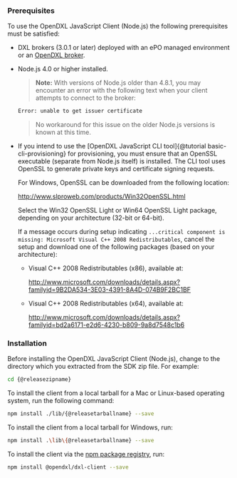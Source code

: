 ### Prerequisites

To use the OpenDXL JavaScript Client (Node.js) the following prerequisites must
be satisfied:

* DXL brokers (3.0.1 or later) deployed with an ePO managed environment or an
  [OpenDXL broker](https://github.com/opendxl/opendxl-broker).

* Node.js 4.0 or higher installed.

  >  **Note:** With versions of Node.js older than 4.8.1, you may encounter an
  > error with the following text when your client attempts to connect to the
  > broker:

  ```sh
  Error: unable to get issuer certificate
  ```

  > No workaround for this issue on the older Node.js versions is known at this
  > time.

* If you intend to use the
  [OpenDXL JavaScript CLI tool]{@tutorial basic-cli-provisioning} for
  provisioning, you must ensure that an OpenSSL executable (separate from
  Node.js itself) is installed. The CLI tool uses OpenSSL to generate private
  keys and certificate signing requests.

  For Windows, OpenSSL can be downloaded from the following location:

  <http://www.slproweb.com/products/Win32OpenSSL.html>

  Select the Win32 OpenSSL Light or Win64 OpenSSL Light package, depending on
  your architecture (32-bit or 64-bit).

  If a message occurs during setup indicating `...critical component is
  missing: Microsoft Visual C++ 2008 Redistributables`, cancel the setup
  and download one of the following packages (based on your architecture):

  * Visual C++ 2008 Redistributables (x86), available at:

    <http://www.microsoft.com/downloads/details.aspx?familyid=9B2DA534-3E03-4391-8A4D-074B9F2BC1BF>

  * Visual C++ 2008 Redistributables (x64), available at:

    <http://www.microsoft.com/downloads/details.aspx?familyid=bd2a6171-e2d6-4230-b809-9a8d7548c1b6>

### Installation

Before installing the OpenDXL JavaScript Client (Node.js), change to the
directory which you extracted from the SDK zip file. For example:

```sh
cd {@releasezipname}
```

To install the client from a local tarball for a Mac or Linux-based operating
system, run the following command:

```sh
npm install ./lib/{@releasetarballname} --save
```

To install the client from a local tarball for Windows, run:

```sh
npm install .\lib\{@releasetarballname} --save
```

To install the client via the
[npm package registry](https://www.npmjs.com/package/@opendxl/dxl-client), run:

```sh
npm install @opendxl/dxl-client --save
```
